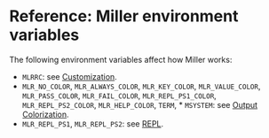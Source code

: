 <!---  PLEASE DO NOT EDIT DIRECTLY. EDIT THE .md.in FILE PLEASE. --->
# Reference: Miller environment variables

The following environment variables affect how Miller works:

* `MLRRC`: see [Customization](customization.md).
* `MLR_NO_COLOR`, `MLR_ALWAYS_COLOR`, `MLR_KEY_COLOR`, `MLR_VALUE_COLOR`, `MLR_PASS_COLOR`, `MLR_FAIL_COLOR`, `MLR_REPL_PS1_COLOR`, `MLR_REPL_PS2_COLOR`, `MLR_HELP_COLOR`, `TERM`, * `MSYSTEM`: see [Output Colorization](output-colorization.md).
* `MLR_REPL_PS1`, `MLR_REPL_PS2`: see [REPL](repl.md).

